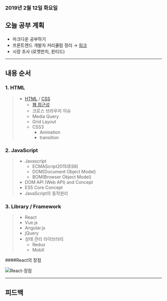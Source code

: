 ### 2019년 2월 12일 화요일  

###

## 오늘 공부 계획

####

- 마크다운 공부하기
- 프론트엔드 개발자 커리큘럼 정리 → [링크](https://jbee.io/essay/for_junior_frontend_developer/#step-3)
- 시장 조사 (로켓펀치, 윈티드)

---

## 내용 순서

### 1. HTML

>- [HTML](learned_01_html.md) / [CSS](learned_02_css.md)
>    - [웹 접근성](learned_03_web_accessibility.md)
>    - 크로스 브라우저 이슈
>    - Media Query
>    - Grid Layout
>    - CSS3
>        - Animation
>        - transition

### 2. JavaScript

> - Javascript
>   - ECMAScript2015(ES6)
>   - DOM(Document Object Model)
>   - BOM(Browser Object Model)
> - DOM API (Web API) and Concept
> - ES5 Core Concept
> - JavaScript의 동작원리

### 3. Library / Framework

> - React
> - Vue.js
> - Angular.js
> - jQuery
> - 상태 관리 라이브러리
>   - Redux
>   - MobX

####React의 장점

![React-장점](https://i.ibb.co/JHFxGZM/fsd.jpg)


---

## 피드백


